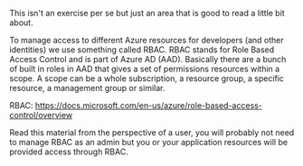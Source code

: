 This isn't an exercise per se but just an area that is good to read a little bit about.

To manage access to different Azure resources for developers (and other identities) we use something called RBAC. RBAC stands for Role Based Access Control and is part of Azure AD (AAD). Basically there are a bunch of built in roles in AAD that gives a set of permissions resources within a scope. A scope can be a whole subscription, a resource group, a specific resource, a management group or similar.

RBAC:
https://docs.microsoft.com/en-us/azure/role-based-access-control/overview

Read this material from the perspective of a user, you will probably not need to manage RBAC as an admin but you or your application resources will be provided access through RBAC.